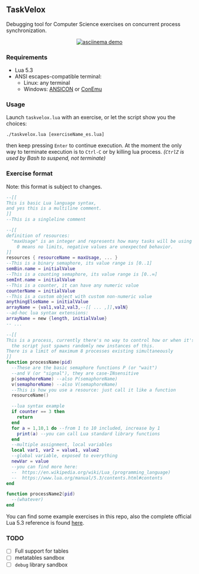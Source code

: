 ## TaskVelox

Debugging tool for Computer Science exercises on concurrent process synchronization.

<div align=center>
<a href="https://asciinema.org/a/284838?autoplay=1">
<img src="https://asciinema.org/a/284838.svg" alt="asciinema demo">
</a>
</div>

### Requirements

* Lua 5.3
* ANSI escapes-compatible terminal:
  * Linux: any terminal
  * Windows: [ANSICON](https://github.com/adoxa/ansicon) or [ConEmu](https://conemu.github.io/)

### Usage

Launch `taskvelox.lua` with an exercise, or let the script show you the choices:

    ./taskvelox.lua [exerciseName_es.lua]

then keep pressing `Enter` to continue execution.
At the moment the only way to terminate execution is to `Ctrl-C` or by killing lua process.
*(`CtrlZ` is used by Bash to suspend, not terminate)*

### Exercise format

Note: this format is subject to changes.

```lua
--[[
This is basic Lua language syntax,
and yes this is a multiline comment.
]]
--This is a singleline comment

--[[
definition of resources:
  "maxUsage" is an integer and represents how many tasks will be using that resource.
    0 means no limits, negative values are unexpected behavior.
]]
resources { resourceName = maxUsage, ... }
--This is a binary semaphore, its value range is [0..1]
semBin.name = initialValue
--This is a counting semaphore, its value range is [0..∞]
semInt.name = initialValue
--This is a counter, it can have any numeric value
counterName = initialValue
--This is a custom object with custom non-numeric value
anythingElseName = initialValue
arrayName = {val1,val2,val3,--[[ ... ,]],valN}
--ad-hoc lua syntax extensions:
arrayName = new {length, initialValue}
-- ...

--[[
This is a process, currently there's no way to control how or when it's started:
  the script just spawns randomly new instances of this.
There is a limit of maximum 8 processes existing simultaneously
]]
function processName(pid)
  --These are the basic semaphore functions P (or "wait")
  --and V (or "signal"), they are case-INsensitive
  p(semaphoreName) --also P(semaphoreName)
  v(semaphoreName) --also V(semaphoreName)
  --This is how you use a resource: just call it like a function
  resourceName()

  --lua syntax example
  if counter == 3 then
    return
  end
  for a = 1,10,1 do --from 1 to 10 included, increase by 1
    print(a) --you can call Lua standard library functions
  end
  --multiple assignment, local variables
  local var1, var2 = value1, value2
  --global variable, exposed to everything
  newVar = value
  --you can find more here:
  --  https://en.wikipedia.org/wiki/Lua_(programming_language)
  --  https://www.lua.org/manual/5.3/contents.html#contents
end

function processName2(pid)
  --(whatever)
end
```

You can find some example exercises in this repo, also the complete official Lua 5.3 reference is found [here](https://www.lua.org/manual/5.3/).

### TODO

* [ ] Full support for tables
* [ ] metatables sandbox
* [ ] `debug` library sandbox
